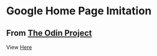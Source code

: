 
# Google Home Page Imitation

## From [The Odin Project](http://www.theodinproject.com/courses/web-development-101/lessons/html-css)

<p>View  <a target="_blank" href="https://dazzling-mclean-06e49d.netlify.app">Here</a></p>














